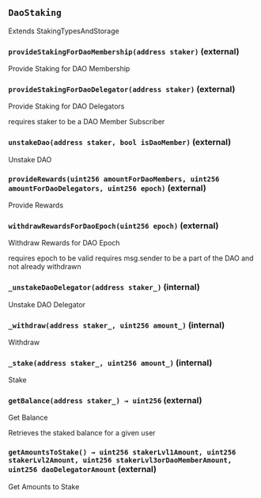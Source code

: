 ## `DaoStaking`



Extends StakingTypesAndStorage


### `provideStakingForDaoMembership(address staker)` (external)

Provide Staking for DAO Membership




### `provideStakingForDaoDelegator(address staker)` (external)

Provide Staking for DAO Delegators


requires staker to be a DAO Member Subscriber


### `unstakeDao(address staker, bool isDaoMember)` (external)

Unstake DAO




### `provideRewards(uint256 amountForDaoMembers, uint256 amountForDaoDelegators, uint256 epoch)` (external)

Provide Rewards




### `withdrawRewardsForDaoEpoch(uint256 epoch)` (external)

Withdraw Rewards for DAO Epoch


requires epoch to be valid
requires msg.sender to be a part of the DAO and not already withdrawn


### `_unstakeDaoDelegator(address staker_)` (internal)

Unstake DAO Delegator




### `_withdraw(address staker_, uint256 amount_)` (internal)

Withdraw




### `_stake(address staker_, uint256 amount_)` (internal)

Stake




### `getBalance(address staker_) → uint256` (external)

Get Balance


Retrieves the staked balance for a given user


### `getAmountsToStake() → uint256 stakerLvl1Amount, uint256 stakerLvl2Amount, uint256 stakerLvl3orDaoMemberAmount, uint256 daoDelegatorAmount` (external)

Get Amounts to Stake





